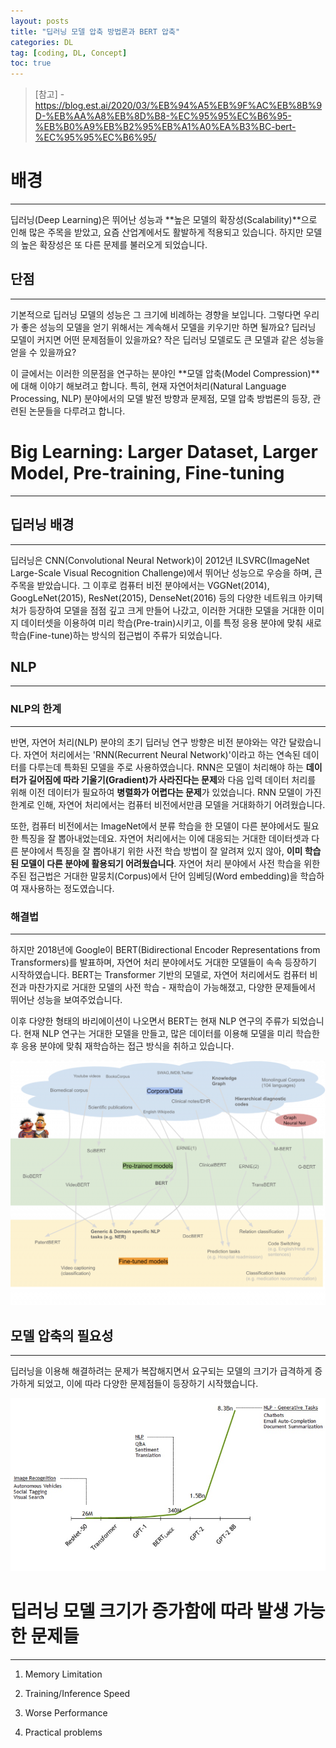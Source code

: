 ```yaml
---
layout: posts
title: "딥러닝 모델 압축 방법론과 BERT 압축"
categories: DL
tag: [coding, DL, Concept]
toc: true
---
```


> [참고] - https://blog.est.ai/2020/03/%EB%94%A5%EB%9F%AC%EB%8B%9D-%EB%AA%A8%EB%8D%B8-%EC%95%95%EC%B6%95-%EB%B0%A9%EB%B2%95%EB%A1%A0%EA%B3%BC-bert-%EC%95%95%EC%B6%95/

# 배경
***

딥러닝(Deep Learning)은 뛰어난 성능과 **높은 모델의 확장성(Scalability)**으로 인해 많은 주목을 받았고, 요즘 산업계에서도 활발하게 적용되고 있습니다. 하지만 모델의 높은 확장성은 또 다른 문제를 불러오게 되었습니다.

## 단점
***

기본적으로 딥러닝 모델의 성능은 그 크기에 비례하는 경향을 보입니다. 그렇다면 우리가 좋은 성능의 모델을 얻기 위해서는 계속해서 모델을 키우기만 하면 될까요? 딥러닝 모델이 커지면 어떤 문제점들이 있을까요? 작은 딥러닝 모델로도 큰 모델과 같은 성능을 얻을 수 있을까요?

이 글에서는 이러한 의문점을 연구하는 분야인 **모델 압축(Model Compression)**에 대해 이야기 해보려고 합니다. 특히, 현재 자연어처리(Natural Language Processing, NLP) 분야에서의 모델 발전 방향과 문제점, 모델 압축 방법론의 등장, 관련된 논문들을 다루려고 합니다.

# Big Learning: Larger Dataset, Larger Model, Pre-training, Fine-tuning
***

## 딥러닝 배경
***

딥러닝은 CNN(Convolutional Neural Network)이 2012년 ILSVRC(ImageNet Large-Scale Visual Recognition Challenge)에서 뛰어난 성능으로 우승을 하며, 큰 주목을 받았습니다. 그 이후로 컴퓨터 비전 분야에서는 VGGNet(2014), GoogLeNet(2015), ResNet(2015), DenseNet(2016) 등의 다양한 네트워크 아키텍처가 등장하여 모델을 점점 깊고 크게 만들어 나갔고, 이러한 거대한 모델을 거대한 이미지 데이터셋을 이용하여 미리 학습(Pre-train)시키고, 이를 특정 응용 분야에 맞춰 새로 학습(Fine-tune)하는 방식의 접근법이 주류가 되었습니다.

## NLP
***

### NLP의 한계
***

반면, 자연어 처리(NLP) 분야의 초기 딥러닝 연구 방향은 비전 분야와는 약간 달랐습니다. 자연어 처리에서는 'RNN(Recurrent Neural Network)'이라고 하는 연속된 데이터를 다루는데 특화된 모델을 주로 사용하였습니다. RNN은 모델이 처리해야 하는 **데이터가 길어짐에 따라 기울기(Gradient)가 사라진다는 문제**와 다음 입력 데이터 처리를 위해 이전 데이터가 필요하여 **병렬화가 어렵다는 문제**가 있었습니다. RNN 모델이 가진 한계로 인해, 자연어 처리에서는 컴퓨터 비전에서만큼 모델을 거대화하기 어려웠습니다.

또한, 컴퓨터 비전에서는 ImageNet에서 분류 학습을 한 모델이 다른 분야에서도 필요한 특징을 잘 뽑아내었는데요. 자연어 처리에서는 이에 대응되는 거대한 데이터셋과 다른 분야에서 특징을 잘 뽑아내기 위한 사전 학습 방법이 잘 알려져 있지 않아, **이미 학습된 모델이 다른 분야에 활용되기 어려웠습니다**. 자연어 처리 분야에서 사전 학습을 위한 주된 접근법은 거대한 말뭉치(Corpus)에서 단어 임베딩(Word embedding)을 학습하여 재사용하는 정도였습니다.

### 해결법
***

하지만 2018년에 Google이 BERT(Bidirectional Encoder Representations from Transformers)를 발표하며, 자연어 처리 분야에서도 거대한 모델들이 속속 등장하기 시작하였습니다. BERT는 Transformer 기반의 모델로, 자연어 처리에서도 컴퓨터 비전과 마찬가지로 거대한 모델의 사전 학습 - 재학습이 가능해졌고, 다양한 문제들에서 뛰어난 성능을 보여주었습니다.

이후 다양한 형태의 바리에이션이 나오면서 BERT는 현재 NLP 연구의 주류가 되었습니다. 현재 NLP 연구는 거대한 모델을 만들고, 많은 데이터를 이용해 모델을 미리 학습한 후 응용 분야에 맞춰 재학습하는 접근 방식을 취하고 있습니다.

![BERT_model](/images/2022-25-Bert/BERT_model.png)

## 모델 압축의 필요성
***

딥러닝을 이용해 해결하려는 문제가 복잡해지면서 요구되는 모델의 크기가 급격하게 증가하게 되었고, 이에 따라 다양한 문제점들이 등장하기 시작했습니다.

![nlp_prob](/images/2022-25-Bert/nlp_prob.png)

# 딥러닝 모델 크기가 증가함에 따라 발생 가능한 문제들
***

1. Memory Limitation

2. Training/Inference Speed

3. Worse Performance

4. Practical problems